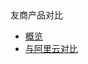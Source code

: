 <div class="sidebar_title icon-product__" title="友商产品对比">友商产品对比</div>

* [概览](/products_compared/README.md)
* [与阿里云对比](/products_compared/compared_with_aliyun.md)
